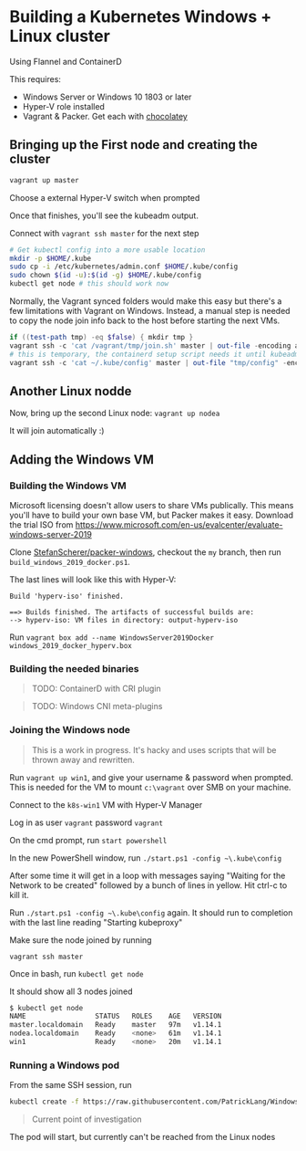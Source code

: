 # Building a Kubernetes Windows + Linux cluster

Using Flannel and ContainerD

This requires:

- Windows Server or Windows 10 1803 or later
- Hyper-V role installed
- Vagrant & Packer. Get each with [chocolatey](https://chocolatey.org)

## Bringing up the First node and creating the cluster

```powershell
vagrant up master
```

Choose a external Hyper-V switch when prompted

Once that finishes, you'll see the kubeadm output.

Connect with `vagrant ssh master` for the next step

```bash
# Get kubectl config into a more usable location
mkdir -p $HOME/.kube
sudo cp -i /etc/kubernetes/admin.conf $HOME/.kube/config
sudo chown $(id -u):$(id -g) $HOME/.kube/config
kubectl get node # this should work now
```

Normally, the Vagrant synced folders would make this easy but there's a few limitations with Vagrant on Windows. Instead, a manual step is needed to copy the node join info back to the host before starting the next VMs.

```powershell
if ((test-path tmp) -eq $false) { mkdir tmp }
vagrant ssh -c 'cat /vagrant/tmp/join.sh' master | out-file -encoding ascii "tmp/join.sh"
# this is temporary, the containerd setup script needs it until kubeadm is ready
vagrant ssh -c 'cat ~/.kube/config' master | out-file "tmp/config" -encoding ascii 
```

## Another Linux nodde

Now, bring up the second Linux node:
`vagrant up nodea`

It will join automatically :)


## Adding the Windows VM

### Building the Windows VM

Microsoft licensing doesn't allow users to share VMs publically. This means you'll have to build your own base VM, but Packer makes it easy. Download the trial ISO from https://www.microsoft.com/en-us/evalcenter/evaluate-windows-server-2019

Clone [StefanScherer/packer-windows](https://github.com/StefanScherer/packer-windows), checkout the `my` branch, then run `build_windows_2019_docker.ps1`.

The last lines will look like this with Hyper-V:

```none
Build 'hyperv-iso' finished.

==> Builds finished. The artifacts of successful builds are:
--> hyperv-iso: VM files in directory: output-hyperv-iso
```

Run `vagrant box add --name WindowsServer2019Docker windows_2019_docker_hyperv.box`

### Building the needed binaries

> TODO: ContainerD with CRI plugin

> TODO: Windows CNI meta-plugins


### Joining the Windows node

> This is a work in progress. It's hacky and uses scripts that will be thrown away and rewritten.

Run `vagrant up win1`, and give your username & password when prompted. This is needed for the VM to mount `c:\vagrant` over SMB on your machine.

Connect to the `k8s-win1` VM with Hyper-V Manager

Log in as user `vagrant` password `vagrant`

On the cmd prompt, run `start powershell`

In the new PowerShell window, run `./start.ps1 -config ~\.kube\config`

After some time it will get in a loop with messages saying "Waiting for the Network to be created" followed by a bunch of lines in yellow. Hit ctrl-c to kill it.

Run `./start.ps1 -config ~\.kube\config` again. It should run to completion with the last line reading "Starting kubeproxy"

Make sure the node joined by running

`vagrant ssh master`

Once in bash, run `kubectl get node`

It should show all 3 nodes joined

```bash
$ kubectl get node
NAME                 STATUS   ROLES    AGE   VERSION
master.localdomain   Ready    master   97m   v1.14.1
nodea.localdomain    Ready    <none>   61m   v1.14.1
win1                 Ready    <none>   20m   v1.14.1
```

### Running a Windows pod

From the same SSH session, run

```bash
kubectl create -f https://raw.githubusercontent.com/PatrickLang/Windows-K8s-Samples/master/iis/iis-2019.yaml
```

> Current point of investigation

The pod will start, but currently can't be reached from the Linux nodes